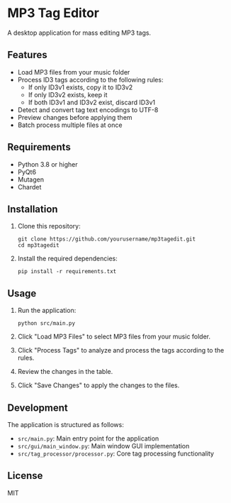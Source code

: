 # MP3 Tag Editor

A desktop application for mass editing MP3 tags.

## Features

- Load MP3 files from your music folder
- Process ID3 tags according to the following rules:
  - If only ID3v1 exists, copy it to ID3v2
  - If only ID3v2 exists, keep it
  - If both ID3v1 and ID3v2 exist, discard ID3v1
- Detect and convert tag text encodings to UTF-8
- Preview changes before applying them
- Batch process multiple files at once

## Requirements

- Python 3.8 or higher
- PyQt6
- Mutagen
- Chardet

## Installation

1. Clone this repository:
   ```
   git clone https://github.com/yourusername/mp3tagedit.git
   cd mp3tagedit
   ```

2. Install the required dependencies:
   ```
   pip install -r requirements.txt
   ```

## Usage

1. Run the application:
   ```
   python src/main.py
   ```

2. Click "Load MP3 Files" to select MP3 files from your music folder.

3. Click "Process Tags" to analyze and process the tags according to the rules.

4. Review the changes in the table.

5. Click "Save Changes" to apply the changes to the files.

## Development

The application is structured as follows:

- `src/main.py`: Main entry point for the application
- `src/gui/main_window.py`: Main window GUI implementation
- `src/tag_processor/processor.py`: Core tag processing functionality

## License

MIT